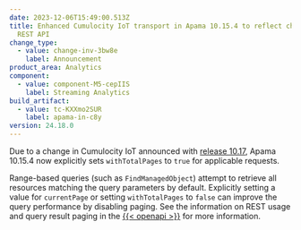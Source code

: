 ```yaml
---
date: 2023-12-06T15:49:00.513Z
title: Enhanced Cumulocity IoT transport in Apama 10.15.4 to reflect changes in
  REST API
change_type:
  - value: change-inv-3bw8e
    label: Announcement
product_area: Analytics
component:
  - value: component-M5-cepIIS
    label: Streaming Analytics
build_artifact:
  - value: tc-KXXmo2SUR
    label: apama-in-c8y
version: 24.18.0
---
```

Due to a change in Cumulocity IoT announced with [release 10.17](https://cumulocity.com/releasenotes/release-10-17-0/announcements-10-17-0), Apama 10.15.4 now explicitly sets `withTotalPages` to `true` for applicable requests.

Range-based queries (such as `FindManagedObject`) attempt to retrieve all resources matching the query parameters by default. Explicitly setting a value for `currentPage` or setting `withTotalPages` to `false` can improve the query performance by disabling paging. See the information on REST usage and query result paging in the [{{< openapi >}}](https://cumulocity.com/api/core/#section/REST-implementation/REST-usage) for more information.
